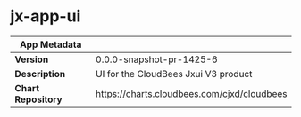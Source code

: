 # jx-app-ui

|App Metadata||
|---|---|
| **Version** | 0.0.0-snapshot-pr-1425-6 |
| **Description** | UI for the CloudBees Jxui V3 product |
| **Chart Repository** | https://charts.cloudbees.com/cjxd/cloudbees |
